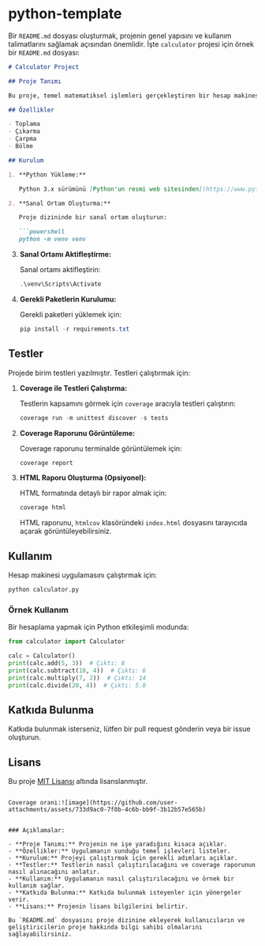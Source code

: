 # python-template
Bir `README.md` dosyası oluşturmak, projenin genel yapısını ve kullanım talimatlarını sağlamak açısından önemlidir. İşte `calculator` projesi için örnek bir `README.md` dosyası:

```markdown
# Calculator Project

## Proje Tanımı

Bu proje, temel matematiksel işlemleri gerçekleştiren bir hesap makinesi uygulamasıdır. Python kullanılarak geliştirilmiştir ve birim testleriyle test edilmiştir.

## Özellikler

- Toplama
- Çıkarma
- Çarpma
- Bölme

## Kurulum

1. **Python Yükleme:**

   Python 3.x sürümünü [Python'un resmi web sitesinden](https://www.python.org/downloads/) indirip yükleyin.

2. **Sanal Ortam Oluşturma:**

   Proje dizininde bir sanal ortam oluşturun:

   ```powershell
   python -m venv venv
   ```

3. **Sanal Ortamı Aktifleştirme:**

   Sanal ortamı aktifleştirin:

   ```powershell
   .\venv\Scripts\Activate
   ```

4. **Gerekli Paketlerin Kurulumu:**

   Gerekli paketleri yüklemek için:

   ```powershell
   pip install -r requirements.txt
   ```

## Testler

Projede birim testleri yazılmıştır. Testleri çalıştırmak için:

1. **Coverage ile Testleri Çalıştırma:**

   Testlerin kapsamını görmek için `coverage` aracıyla testleri çalıştırın:

   ```powershell
   coverage run -m unittest discover -s tests
   ```

2. **Coverage Raporunu Görüntüleme:**

   Coverage raporunu terminalde görüntülemek için:

   ```powershell
   coverage report
   ```

3. **HTML Raporu Oluşturma (Opsiyonel):**

   HTML formatında detaylı bir rapor almak için:

   ```powershell
   coverage html
   ```

   HTML raporunu, `htmlcov` klasöründeki `index.html` dosyasını tarayıcıda açarak görüntüleyebilirsiniz.

## Kullanım

Hesap makinesi uygulamasını çalıştırmak için:

```python
python calculator.py
```

### Örnek Kullanım

Bir hesaplama yapmak için Python etkileşimli modunda:

```python
from calculator import Calculator

calc = Calculator()
print(calc.add(5, 3))  # Çıktı: 8
print(calc.subtract(10, 4))  # Çıktı: 6
print(calc.multiply(7, 2))  # Çıktı: 14
print(calc.divide(20, 4))  # Çıktı: 5.0
```

## Katkıda Bulunma

Katkıda bulunmak isterseniz, lütfen bir pull request gönderin veya bir issue oluşturun.

## Lisans

Bu proje [MIT Lisansı](LICENSE) altında lisanslanmıştır.
```

Coverage orani:![image](https://github.com/user-attachments/assets/733d9ac0-7f0b-4c6b-bb9f-3b12b57e565b)


### Açıklamalar:

- **Proje Tanımı:** Projenin ne işe yaradığını kısaca açıklar.
- **Özellikler:** Uygulamanın sunduğu temel işlevleri listeler.
- **Kurulum:** Projeyi çalıştırmak için gerekli adımları açıklar.
- **Testler:** Testlerin nasıl çalıştırılacağını ve coverage raporunun nasıl alınacağını anlatır.
- **Kullanım:** Uygulamanın nasıl çalıştırılacağını ve örnek bir kullanım sağlar.
- **Katkıda Bulunma:** Katkıda bulunmak isteyenler için yönergeler verir.
- **Lisans:** Projenin lisans bilgilerini belirtir.

Bu `README.md` dosyasını proje dizinine ekleyerek kullanıcıların ve geliştiricilerin proje hakkında bilgi sahibi olmalarını sağlayabilirsiniz.

